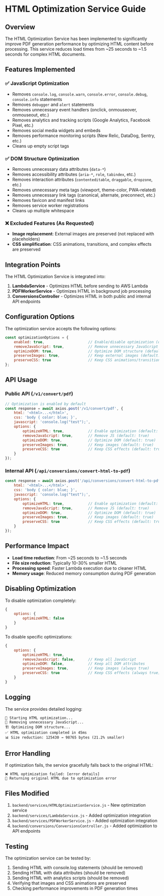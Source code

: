 # HTML Optimization Service Guide

## Overview

The HTML Optimization Service has been implemented to significantly improve PDF generation performance by optimizing HTML content before processing. This service reduces load times from ~25 seconds to ~1.5 seconds for complex HTML documents.

## Features Implemented

### ✅ JavaScript Optimization
- Removes `console.log`, `console.warn`, `console.error`, `console.debug`, `console.info` statements
- Removes `debugger` and `alert` statements
- Removes unnecessary event handlers (onclick, onmouseover, onmouseout, etc.)
- Removes analytics and tracking scripts (Google Analytics, Facebook Pixel, etc.)
- Removes social media widgets and embeds
- Removes performance monitoring scripts (New Relic, DataDog, Sentry, etc.)
- Cleans up empty script tags

### ✅ DOM Structure Optimization
- Removes unnecessary data attributes (`data-*`)
- Removes accessibility attributes (`aria-*`, `role`, `tabindex`, etc.)
- Removes interaction attributes (`contenteditable`, `draggable`, `dropzone`, etc.)
- Removes unnecessary meta tags (viewport, theme-color, PWA-related)
- Removes unnecessary link tags (canonical, alternate, preconnect, etc.)
- Removes favicon and manifest links
- Removes service worker registrations
- Cleans up multiple whitespace

### ❌ Excluded Features (As Requested)
- **Image replacement**: External images are preserved (not replaced with placeholders)
- **CSS simplification**: CSS animations, transitions, and complex effects are preserved

## Integration Points

The HTML Optimization Service is integrated into:

1. **LambdaService** - Optimizes HTML before sending to AWS Lambda
2. **PDFWorkerService** - Optimizes HTML in background job processing
3. **ConversionsController** - Optimizes HTML in both public and internal API endpoints

## Configuration Options

The optimization service accepts the following options:

```javascript
const optimizationOptions = {
    enabled: true,                    // Enable/disable optimization (default: true)
    removeJavaScript: true,           // Remove unnecessary JavaScript (default: true)
    optimizeDOM: true,                // Optimize DOM structure (default: true)
    preserveImages: true,             // Keep external images (default: true)
    preserveCSS: true                 // Keep CSS animations/transitions (default: true)
};
```

## API Usage

### Public API (`/v1/convert/pdf`)

```javascript
// Optimization is enabled by default
const response = await axios.post('/v1/convert/pdf', {
    html: '<html>...</html>',
    css: 'body { color: blue; }',
    javascript: 'console.log("test");',
    options: {
        optimizeHTML: true,           // Enable optimization (default: true)
        removeJavaScript: true,       // Remove JS (default: true)
        optimizeDOM: true,            // Optimize DOM (default: true)
        preserveImages: true,         // Keep images (default: true)
        preserveCSS: true             // Keep CSS effects (default: true)
    }
});
```

### Internal API (`/api/conversions/convert-html-to-pdf`)

```javascript
const response = await axios.post('/api/conversions/convert-html-to-pdf', {
    html: '<html>...</html>',
    css: 'body { color: blue; }',
    javascript: 'console.log("test");',
    options: {
        optimizeHTML: true,           // Enable optimization (default: true)
        removeJavaScript: true,       // Remove JS (default: true)
        optimizeDOM: true,            // Optimize DOM (default: true)
        preserveImages: true,         // Keep images (default: true)
        preserveCSS: true             // Keep CSS effects (default: true)
    }
});
```

## Performance Impact

- **Load time reduction**: From ~25 seconds to ~1.5 seconds
- **File size reduction**: Typically 10-30% smaller HTML
- **Processing speed**: Faster Lambda execution due to cleaner HTML
- **Memory usage**: Reduced memory consumption during PDF generation

## Disabling Optimization

To disable optimization completely:

```javascript
{
    options: {
        optimizeHTML: false
    }
}
```

To disable specific optimizations:

```javascript
{
    options: {
        optimizeHTML: true,
        removeJavaScript: false,      // Keep all JavaScript
        optimizeDOM: false,           // Keep all DOM attributes
        preserveImages: true,         // Keep images (always true)
        preserveCSS: true             // Keep CSS effects (always true)
    }
}
```

## Logging

The service provides detailed logging:

```
🚀 Starting HTML optimization...
🧹 Removing unnecessary JavaScript...
🏗️ Optimizing DOM structure...
✅ HTML optimization completed in 45ms
📊 Size reduction: 125430 → 98765 bytes (21.2% smaller)
```

## Error Handling

If optimization fails, the service gracefully falls back to the original HTML:

```
❌ HTML optimization failed: [error details]
🔄 Returning original HTML due to optimization error
```

## Files Modified

1. `backend/services/HTMLOptimizationService.js` - New optimization service
2. `backend/services/LambdaService.js` - Added optimization integration
3. `backend/services/PDFWorkerService.js` - Added optimization integration
4. `backend/conversions/ConversionsController.js` - Added optimization to API endpoints

## Testing

The optimization service can be tested by:

1. Sending HTML with console.log statements (should be removed)
2. Sending HTML with data attributes (should be removed)
3. Sending HTML with analytics scripts (should be removed)
4. Verifying that images and CSS animations are preserved
5. Checking performance improvements in PDF generation times
